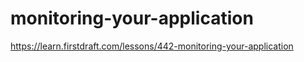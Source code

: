 # monitoring-your-application

https://learn.firstdraft.com/lessons/442-monitoring-your-application
